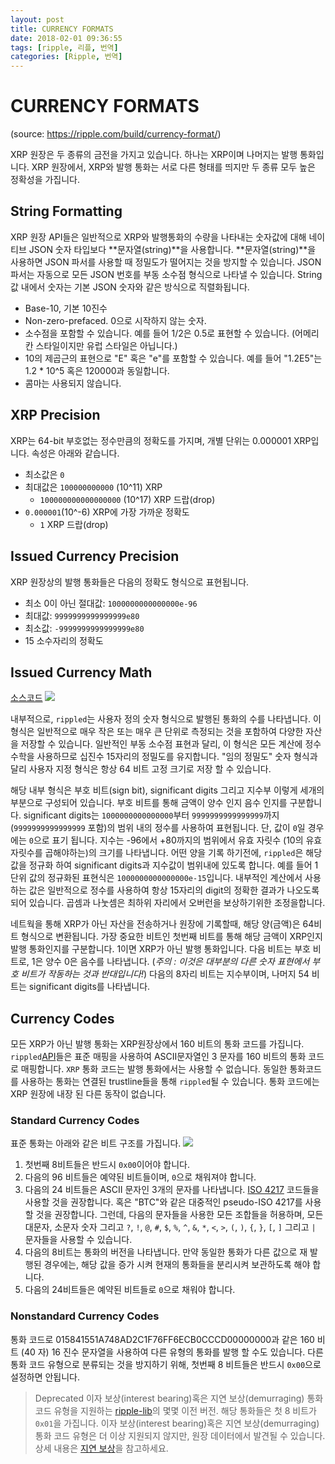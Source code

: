 ```yaml
---
layout: post
title: CURRENCY FORMATS
date: 2018-02-01 09:36:55
tags: [ripple, 리플, 번역]
categories: [Ripple, 번역]
---
```


# CURRENCY FORMATS
(source: https://ripple.com/build/currency-format/)

XRP 원장은 두 종류의 금전을 가지고 있습니다. 하나는 XRP이며 나머지는 발행 통화입니다. XRP 원장에서, XRP와 발행 통화는 서로 다른 형태를 띄지만 두 종류 모두 높은 정확성을 가집니다.

## String Formatting
XRP 원장 API들은 일반적으로 XRP와 발행통화의 수량을 나타내는 숫자값에 대해 네이티브 JSON 숫자 타입보다 **문자열(string)**을 사용합니다. **문자열(string)**을 사용하면 JSON 파서를 사용할 때 정밀도가 떨어지는 것을 방지할 수 있습니다. JSON 파서는 자동으로 모든 JSON 번호를 부동 소수점 형식으로 나타낼 수 있습니다. String 값 내에서 숫자는 기본 JSON 숫자와 같은 방식으로 직렬화됩니다.

* Base-10, 기본 10진수
* Non-zero-prefaced. 0으로 시작하지 않는 숫자.
* 소수점을 포함할 수 있습니다. 예를 들어 1/2은 0.5로 표현할 수 있습니다. (어메리칸 스타일이지만 유럽 스타일은 아닙니다.)
* 10의 제곱근의 표현으로 "E" 혹은 "e"를 포함할 수 있습니다. 예를 들어 "1.2E5"는 1.2 * 10^5 혹은 120000과 동일합니다.
* 콤마는 사용되지 않습니다.

## XRP Precision
XRP는 64-bit 부호없는 정수만큼의 정확도를 가지며, 개별 단위는 0.000001 XRP입니다. 속성은 아래와 같습니다.

* 최소값은 ```0```
* 최대값은 ```100000000000``` (10^11) XRP
	* ```100000000000000000``` (10^17) XRP 드랍(drop)
* ```0.000001```(10^-6) XRP에 가장 가까운 정확도
	* ```1``` XRP 드랍(drop)

## Issued Currency Precision
XRP 원장상의 발행 통화들은 다음의 정확도 형식으로 표현됩니다.

* 최소 0이 아닌 절대값: ```1000000000000000e-96```
* 최대값: ```9999999999999999e80```
* 최소값: ```-9999999999999999e80```
* 15 소수자리의 정확도

## Issued Currency Math
[소스코드](https://github.com/ripple/rippled/blob/35fa20a110e3d43ffc1e9e664fc9017b6f2747ae/src/ripple/protocol/impl/STAmount.cpp)
![](https://cdn.ripple.com/wp-content/uploads/2017/11/currency-number-format.png)

내부적으로, ```rippled```는 사용자 정의 숫자 형식으로 발행된 통화의 수를 나타냅니다. 이 형식은 일반적으로 매우 작은 또는 매우 큰 단위로 측정되는 것을 포함하여 다양한 자산을 저장할 수 있습니다. 일반적인 부동 소수점 표현과 달리, 이 형식은 모든 계산에 정수 수학을 사용하므로 십진수 15자리의 정밀도를 유지합니다. "임의 정밀도" 숫자 형식과 달리 사용자 지정 형식은 항상 64 비트 고정 크기로 저장 할 수 있습니다.

해당 내부 형식은 부호 비트(sign bit),  significant digits 그리고 지수부 이렇게 세개의 부분으로 구성되어 있습니다. 부호 비트를 통해 금액이 양수 인지 음수 인지를 구분합니다. significant digits는 ```1000000000000000```부터 ```9999999999999999```까지(```9999999999999999``` 포함)의 범위 내의 정수를 사용하여 표현됩니다. 단, 값이 ```0```일 경우에는 ```0```으로 표기 됩니다. 지수는 -96에서 +80까지의 범위에서 유효 자릿수 (10의 유효 자릿수를 곱해야하는)의 크기를 나타냅니다. 어떤 양을 기록 하기전에, ```rippled```은 해당 값을 정규화 하여  significant digits과 지수값이 범위내에 있도록 합니다. 예를 들어 1 단위 값의 정규화된 표현식은 ```1000000000000000e-15```입니다. 내부적인 계산에서 사용하는 값은 일반적으로 정수를 사용하여 항상 15자리의 digit의 정확한 결과가 나오도록 되어 있습니다. 곱셈과 나눗셈은 최하위 자리에서 오버런을 보상하기위한 조정을합니다.

네트웍을 통해 XRP가 아닌 자산을 전송하거나 원장에 기록할때, 해당 양(금액)은 64비트 형식으로 변환됩니다. 가장 중요한 비트인 첫번째 비트를 통해 해당 금액이 XRP인지 발행 통화인지를 구분합니다. 1이면 XRP가 아닌 발행 통화입니다. 다음 비트는 부호 비트로, 1은 양수 0은 음수를 나타냅니다. (*주의 : 이것은 대부분의 다른 숫자 표현에서 부호 비트가 작동하는 것과 반대입니다!*) 다음의 8자리 비트는 지수부이며, 나머지 54 비트는 significant digits를 나타냅니다.

## Currency Codes
모든 XRP가 아닌 발행 통화는 XRP원장상에서 160 비트의 통화 코드를 가집니다. ```rippled```[API](https://ripple.com/build/rippled-apis/)들은 표준 매핑을 사용하여 ASCII문자열인 3 문자를 160 비트의 통화 코드로 매핑합니다. ```XRP``` 통화 코드는 발행 통화에서는 사용할 수 없습니다. 동일한 통화코드를 사용하는 통화는 연결된 trustline들을 통해 ```rippled```될 수 있습니다. 통화 코드에는 XRP 원장에 내장 된 다른 동작이 없습니다.

### Standard Currency Codes
표준 통화는 아래와 같은 비트 구조를 가집니다.
![](https://cdn.ripple.com/wp-content/uploads/2017/11/currency-code-format.png)

1. 첫번째 8비트들은 반드시 ```0x00```이어야 합니다.
2. 다음의 96 비트들은 예약된 비트들이며, ```0```으로 채워져야 합니다.
3. 다음의 24 비트들은 ASCII 문자인 3개의 문자를 나타냅니다. [ISO 4217](http://www.xe.com/iso4217.php) 코드들을 사용할 것을 권장합니다. 혹은 "BTC"와 같은 대중적인 pseudo-ISO 4217를 사용할 것을 권장합니다. 그런데, 다음의 문자들을 사용한 모든 조합들을 허용하며, 모든 대문자, 소문자 숫자 그리고 ```?```, ```!```, ```@```, ```#```, ```$```, ```%```, ```^```, ```&```, ```*```, ```<```, ```>```, ```(```, ```)```, ```{```, ```}```, ```[```, ```]``` 그리고 ```|``` 문자들을 사용할 수 있습니다.
4. 다음의 8비트는 통화의 버전을 나타냅니다. 만약 동일한 통화가 다른 값으로 재 발행된 경우에는, 해당 값을 증가 시켜 현재의 통화들을 분리시켜 보관하도록 해야 합니다.
5. 다음의 24비트들은 예약된 비트들로 ```0```으로 채워야 합니다.

### Nonstandard Currency Codes
통화 코드로 015841551A748AD2C1F76FF6ECB0CCCD00000000과 같은 160 비트 (40 자) 16 진수 문자열을 사용하여 다른 유형의 통화를 발행 할 수도 있습니다. 다른 통화 코드 유형으로 분류되는 것을 방지하기 위해, 첫번째 8 비트들은 반드시 ```0x00```으로 설정하면 안됩니다.

> Deprecated
> 이자 보상(interest bearing)혹은 지연 보상(demurraging) 통화 코드 유형을 지원하는 [ripple-lib](https://github.com/ripple/ripple-lib)의 몇몇 이전 버전. 해당 통화들은 첫 8 비트가 ```0x01```을 가집니다. 이자 보상(interest bearing)혹은 지연 보상(demurraging) 통화 코드 유형은 더 이상 지원되지 않지만, 원장 데이터에서 발견될 수 있습니다. 상세 내용은 [지연 보상](https://ripple.com/build/demurrage/)을 참고하세요.
